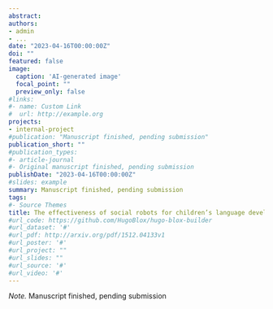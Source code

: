 ```yaml
---
abstract: 
authors:
- admin
- ...
date: "2023-04-16T00:00:00Z"
doi: ""
featured: false
image:
  caption: 'AI-generated image'
  focal_point: ""
  preview_only: false
#links:
#- name: Custom Link
#  url: http://example.org
projects:
- internal-project
#publication: "Manuscript finished, pending submission"
publication_short: ""
#publication_types:
#- article-journal
#- Original manuscript finished, pending submission
publishDate: "2023-04-16T00:00:00Z"
#slides: example
summary: Manuscript finished, pending submission
tags:
#- Source Themes
title: The effectiveness of social robots for children’s language development:A meta-analysis
#url_code: https://github.com/HugoBlox/hugo-blox-builder
#url_dataset: '#'
#url_pdf: http://arxiv.org/pdf/1512.04133v1
#url_poster: '#'
#url_project: ""
#url_slides: ""
#url_source: '#'
#url_video: '#'
---
```

*Note.* Manuscript finished, pending submission
